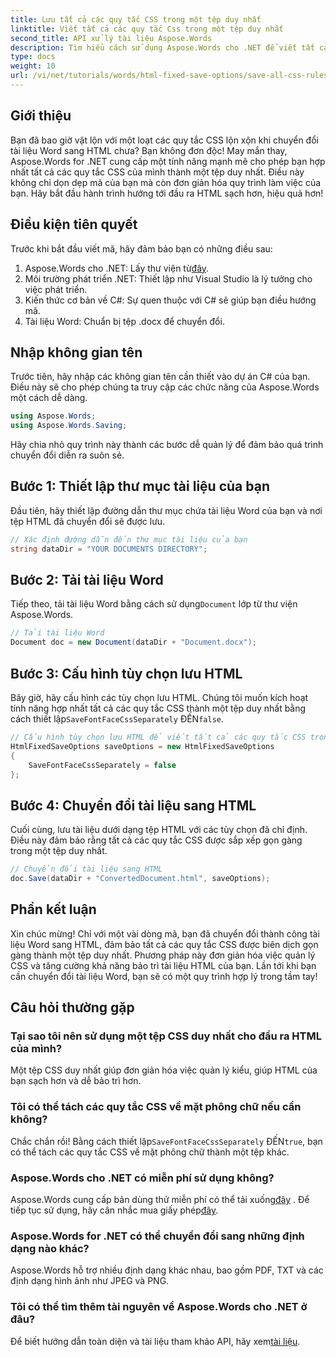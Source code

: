 ```yaml
---
title: Lưu tất cả các quy tắc CSS trong một tệp duy nhất
linktitle: Viết tất cả các quy tắc Css trong một tệp duy nhất
second_title: API xử lý tài liệu Aspose.Words
description: Tìm hiểu cách sử dụng Aspose.Words cho .NET để viết tất cả các quy tắc CSS vào một tệp duy nhất khi lưu tài liệu bằng HtmlFixedSaveOptions. Làm theo hướng dẫn chi tiết này để biết hướng dẫn từng bước.
type: docs
weight: 10
url: /vi/net/tutorials/words/html-fixed-save-options/save-all-css-rules-in-single-file/
---
```

## Giới thiệu

Bạn đã bao giờ vật lộn với một loạt các quy tắc CSS lộn xộn khi chuyển đổi tài liệu Word sang HTML chưa? Bạn không đơn độc! May mắn thay, Aspose.Words for .NET cung cấp một tính năng mạnh mẽ cho phép bạn hợp nhất tất cả các quy tắc CSS của mình thành một tệp duy nhất. Điều này không chỉ dọn dẹp mã của bạn mà còn đơn giản hóa quy trình làm việc của bạn. Hãy bắt đầu hành trình hướng tới đầu ra HTML sạch hơn, hiệu quả hơn!

## Điều kiện tiên quyết

Trước khi bắt đầu viết mã, hãy đảm bảo bạn có những điều sau:

1.  Aspose.Words cho .NET: Lấy thư viện từ[đây](https://releases.aspose.com/words/net/).
2. Môi trường phát triển .NET: Thiết lập như Visual Studio là lý tưởng cho việc phát triển.
3. Kiến thức cơ bản về C#: Sự quen thuộc với C# sẽ giúp bạn điều hướng mã.
4. Tài liệu Word: Chuẩn bị tệp .docx để chuyển đổi.

## Nhập không gian tên

Trước tiên, hãy nhập các không gian tên cần thiết vào dự án C# của bạn. Điều này sẽ cho phép chúng ta truy cập các chức năng của Aspose.Words một cách dễ dàng.

```csharp
using Aspose.Words;
using Aspose.Words.Saving;
```

Hãy chia nhỏ quy trình này thành các bước dễ quản lý để đảm bảo quá trình chuyển đổi diễn ra suôn sẻ.

## Bước 1: Thiết lập thư mục tài liệu của bạn

Đầu tiên, hãy thiết lập đường dẫn thư mục chứa tài liệu Word của bạn và nơi tệp HTML đã chuyển đổi sẽ được lưu.

```csharp
// Xác định đường dẫn đến thư mục tài liệu của bạn
string dataDir = "YOUR DOCUMENTS DIRECTORY";
```

## Bước 2: Tải tài liệu Word

 Tiếp theo, tải tài liệu Word bằng cách sử dụng`Document` lớp từ thư viện Aspose.Words.

```csharp
// Tải tài liệu Word
Document doc = new Document(dataDir + "Document.docx");
```

## Bước 3: Cấu hình tùy chọn lưu HTML

 Bây giờ, hãy cấu hình các tùy chọn lưu HTML. Chúng tôi muốn kích hoạt tính năng hợp nhất tất cả các quy tắc CSS thành một tệp duy nhất bằng cách thiết lập`SaveFontFaceCssSeparately` ĐẾN`false`.

```csharp
// Cấu hình tùy chọn lưu HTML để viết tất cả các quy tắc CSS trong một tệp
HtmlFixedSaveOptions saveOptions = new HtmlFixedSaveOptions 
{ 
    SaveFontFaceCssSeparately = false 
};
```

## Bước 4: Chuyển đổi tài liệu sang HTML

Cuối cùng, lưu tài liệu dưới dạng tệp HTML với các tùy chọn đã chỉ định. Điều này đảm bảo rằng tất cả các quy tắc CSS được sắp xếp gọn gàng trong một tệp duy nhất.

```csharp
// Chuyển đổi tài liệu sang HTML
doc.Save(dataDir + "ConvertedDocument.html", saveOptions);
```

## Phần kết luận

Xin chúc mừng! Chỉ với một vài dòng mã, bạn đã chuyển đổi thành công tài liệu Word sang HTML, đảm bảo tất cả các quy tắc CSS được biên dịch gọn gàng thành một tệp duy nhất. Phương pháp này đơn giản hóa việc quản lý CSS và tăng cường khả năng bảo trì tài liệu HTML của bạn. Lần tới khi bạn cần chuyển đổi tài liệu Word, bạn sẽ có một quy trình hợp lý trong tầm tay!

## Câu hỏi thường gặp

### Tại sao tôi nên sử dụng một tệp CSS duy nhất cho đầu ra HTML của mình?
Một tệp CSS duy nhất giúp đơn giản hóa việc quản lý kiểu, giúp HTML của bạn sạch hơn và dễ bảo trì hơn.

### Tôi có thể tách các quy tắc CSS về mặt phông chữ nếu cần không?
 Chắc chắn rồi! Bằng cách thiết lập`SaveFontFaceCssSeparately` ĐẾN`true`, bạn có thể tách các quy tắc CSS về mặt phông chữ thành một tệp khác.

### Aspose.Words cho .NET có miễn phí sử dụng không?
 Aspose.Words cung cấp bản dùng thử miễn phí có thể tải xuống[đây](https://releases.aspose.com/) . Để tiếp tục sử dụng, hãy cân nhắc mua giấy phép[đây](https://purchase.aspose.com/buy).

### Aspose.Words for .NET có thể chuyển đổi sang những định dạng nào khác?
Aspose.Words hỗ trợ nhiều định dạng khác nhau, bao gồm PDF, TXT và các định dạng hình ảnh như JPEG và PNG.

### Tôi có thể tìm thêm tài nguyên về Aspose.Words cho .NET ở đâu?
 Để biết hướng dẫn toàn diện và tài liệu tham khảo API, hãy xem[tài liệu](https://reference.aspose.com/words/net/).

